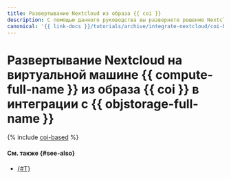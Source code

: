 ```yaml
---
title: Развертывание Nextcloud из образа {{ coi }}
description: С помощью данного руководства вы развернете решение Nextcloud на виртуальной машине {{ compute-full-name }} из образа {{ coi }} в интеграции с объектным хранилищем {{ objstorage-full-name }}.
canonical: '{{ link-docs }}/tutorials/archive/integrate-nextcloud/coi-based'
---
```


# Развертывание Nextcloud на виртуальной машине {{ compute-full-name }} из образа {{ coi }} в интеграции с {{ objstorage-full-name }}

{% include [coi-based](../../../_tutorials/archive/integrate-nextcloud/coi-based.md) %}

#### См. также {#see-also}

* [{#T}](./fault-tolerant.md)